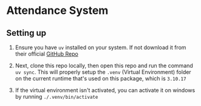 # Attendance System 

## Setting up

1. Ensure you have `uv` installed on your system. If not download it from their official [GitHub Repo](https://github.com/astral-sh/uv) 

2. Next, clone this repo locally, then open this repo and run the command `uv sync`. This will properly setup the `.venv` (Virtual Environment) folder on the current runtime that's used on this package, which is `3.10.17` 

3. If the virtual environment isn't activated, you can activate it on windows by running `./.venv/bin/activate` 



